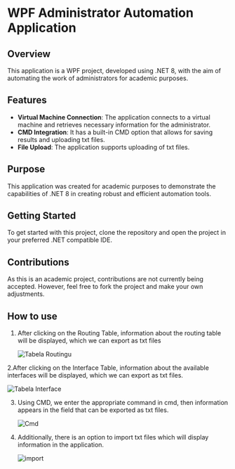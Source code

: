 # WPF Administrator Automation Application

## Overview
This application is a WPF project, developed using .NET 8, with the aim of automating the work of administrators for academic purposes.

## Features
- **Virtual Machine Connection**: The application connects to a virtual machine and retrieves necessary information for the administrator.
- **CMD Integration**: It has a built-in CMD option that allows for saving results and uploading txt files.
- **File Upload**: The application supports uploading of txt files.

## Purpose
This application was created for academic purposes to demonstrate the capabilities of .NET 8 in creating robust and efficient automation tools.

## Getting Started
To get started with this project, clone the repository and open the project in your preferred .NET compatible IDE.

## Contributions
As this is an academic project, contributions are not currently being accepted. However, feel free to fork the project and make your own adjustments.

## How to use
1. After clicking on the Routing Table, information about the routing table will be displayed, which we can export as txt files
 
   ![Tabela Routingu](https://i.ibb.co/28TBLDG/Zrzut-ekranu-2024-03-27-155745.png)

2.After clicking on the Interface Table, information about the available interfaces will be displayed, which we can export as txt files.
   
   ![Tabela Interface](https://i.ibb.co/s3hWBVb/Zrzut-ekranu-2024-03-27-155805.png)
   
3. Using CMD, we enter the appropriate command in cmd, then information appears in the field that can be exported as txt files.

   ![Cmd](https://i.ibb.co/LZCLgXD/Zrzut-ekranu-2024-03-27-155829.png)

4. Additionally, there is an option to import txt files which will display information in the application.
   
   ![import](https://i.ibb.co/NWfT6YR/Zrzut-ekranu-2024-03-27-165532.png)
